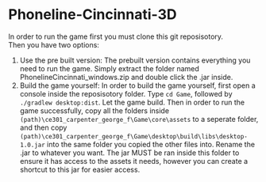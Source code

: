 # Phoneline-Cincinnati-3D
In order to run the game first you must clone this git reposisotory.  
Then you have two options:
1. Use the pre built version:
The prebuilt version contains everything you need to run the game. Simply extract the folder named PhonelineCincinnati_windows.zip and double click the .jar inside.
2. Build the game yourself:
In order to build the game yourself, first open a console inside the reposisotory folder. Type `cd Game`, followed by `./gradlew desktop:dist`. Let the game build. Then in order to run the game successfully, copy all the folders inside `(path)\ce301_carpenter_george_f\Game\core\assets` to a seperate folder, and then copy `(path)\ce301_carpenter_george_f\Game\desktop\build\libs\desktop-1.0.jar` into the same folder you copied the other files into. Rename the .jar to whatever you want. The jar MUST be ran inside this folder to ensure it has access to the assets it needs, however you can create a shortcut to this jar for easier access.

